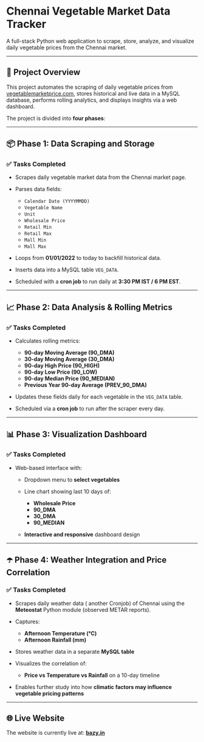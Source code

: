 # Chennai Vegetable Market Data Tracker

A full-stack Python web application to scrape, store, analyze, and visualize daily vegetable prices from the Chennai market.

---

## 🌾 Project Overview

This project automates the scraping of daily vegetable prices from [vegetablemarketprice.com](https://vegetablemarketprice.com/market/chennai/today/), stores historical and live data in a MySQL database, performs rolling analytics, and displays insights via a web dashboard.

The project is divided into **four phases**:

---

## 📦 Phase 1: Data Scraping and Storage

### ✅ Tasks Completed

* Scrapes daily vegetable market data from the Chennai market page.
* Parses data fields:

  * `Calendar Date (YYYYMMDD)`
  * `Vegetable Name`
  * `Unit`
  * `Wholesale Price`
  * `Retail Min`
  * `Retail Max`
  * `Mall Min`
  * `Mall Max`
* Loops from **01/01/2022** to today to backfill historical data.
* Inserts data into a MySQL table `VEG_DATA`.
* Scheduled with a **cron job** to run daily at **3:30 PM IST / 6 PM EST**.

---

## 📈 Phase 2: Data Analysis & Rolling Metrics

### ✅ Tasks Completed

* Calculates rolling metrics:

  * **90-day Moving Average (90\_DMA)**
  * **30-day Moving Average (30\_DMA)**
  * **90-day High Price (90\_HIGH)**
  * **90-day Low Price (90\_LOW)**
  * **90-day Median Price (90\_MEDIAN)**
  * **Previous Year 90-day Average (PREV\_90\_DMA)**
* Updates these fields daily for each vegetable in the `VEG_DATA` table.
* Scheduled via a **cron job** to run after the scraper every day.

---

## 📊 Phase 3: Visualization Dashboard

### ✅ Tasks Completed

* Web-based interface with:

  * Dropdown menu to **select vegetables**
  * Line chart showing last 10 days of:

    * **Wholesale Price**
    * **90\_DMA**
    * **30\_DMA**
    * **90\_MEDIAN**
  * **Interactive and responsive** dashboard design

---

## ☂️ Phase 4: Weather Integration and Price Correlation

### ✅ Tasks Completed

* Scrapes daily weather data ( another Cronjob) of Chennai using the **Meteostat** Python module (observed METAR reports).
* Captures:

  * **Afternoon Temperature (°C)**
  * **Afternoon Rainfall (mm)**
* Stores weather data in a separate **MySQL table**
* Visualizes the correlation of:

  * **Price vs Temperature vs Rainfall** on a 10-day timeline
* Enables further study into how **climatic factors may influence vegetable pricing patterns**

---

## 🌐 Live Website

The website is currently live at: **[bazy.in](http://bazy.in)**
